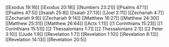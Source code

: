 [[Exodus 19:16]]
[[Exodus 20:18]]
[[Numbers 23:21]]
[[Psalms 47:1]]
[[Psalms 47:5]]
[[Isaiah 25:8]]
[[Isaiah 27:13]]
[[Joel 2:11]]
[[Zechariah 4:7]]
[[Zechariah 9:9]]
[[Zechariah 9:14]]
[[Matthew 16:27]]
[[Matthew 24:30]]
[[Matthew 25:31]]
[[Matthew 26:64]]
[[Acts 1:11]]
[[1 Corinthians 15:23]]
[[1 Corinthians 15:51]]
[[2 Thessalonians 1:7]]
[[2 Thessalonians 2:1]]
[[2 Peter 3:10]]
[[Jude 1:9]]
[[Revelation 1:7]]
[[Revelation 1:10]]
[[Revelation 8:13]]
[[Revelation 14:13]]
[[Revelation 20:5]]
